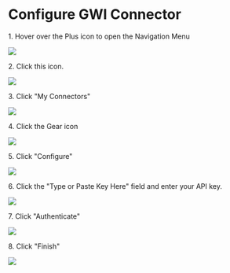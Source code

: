 # Configure GWI Connector

1\. Hover over the Plus icon to open the Navigation Menu

![](https://ajeuwbhvhr.cloudimg.io/https://colony-recorder.s3.amazonaws.com/files/2025-10-06/19feaf6d-35a6-4426-a129-5b0c3eb367c6/ascreenshot.jpeg?tl_px=0,161&br_px=2220,1402&force_format=jpeg&q=100&width=1120.0)


2\. Click this icon.

![](https://ajeuwbhvhr.cloudimg.io/https://colony-recorder.s3.amazonaws.com/files/2025-10-06/19feaf6d-35a6-4426-a129-5b0c3eb367c6/ascreenshot.jpeg?tl_px=0,0&br_px=2220,1240&force_format=jpeg&q=100&width=1120.0&wat=1&wat_opacity=0.7&wat_gravity=northwest&wat_url=https://colony-recorder.s3.us-west-1.amazonaws.com/images/watermarks/FB923C_standard.png&wat_pad=9,159)


3\. Click "My Connectors"

![](https://ajeuwbhvhr.cloudimg.io/https://colony-recorder.s3.amazonaws.com/files/2025-10-06/86ee733e-9f77-4ed5-8eb5-eb1d198912dc/ascreenshot.jpeg?tl_px=0,0&br_px=2220,1240&force_format=jpeg&q=100&width=1120.0&wat=1&wat_opacity=0.7&wat_gravity=northwest&wat_url=https://colony-recorder.s3.us-west-1.amazonaws.com/images/watermarks/FB923C_standard.png&wat_pad=165,150)


4\. Click the Gear icon

![](https://ajeuwbhvhr.cloudimg.io/https://colony-recorder.s3.amazonaws.com/files/2025-10-06/e94c2862-8c41-44fe-956c-fc872c087a22/ascreenshot.jpeg?tl_px=0,302&br_px=2220,1543&force_format=jpeg&q=100&width=1120.0&wat=1&wat_opacity=0.7&wat_gravity=northwest&wat_url=https://colony-recorder.s3.us-west-1.amazonaws.com/images/watermarks/FB923C_standard.png&wat_pad=954,276)


5\. Click "Configure"

![](https://ajeuwbhvhr.cloudimg.io/https://colony-recorder.s3.amazonaws.com/files/2025-10-06/4b85cb71-b689-4183-b5de-1044c8bc5de6/ascreenshot.jpeg?tl_px=0,323&br_px=2220,1564&force_format=jpeg&q=100&width=1120.0&wat=1&wat_opacity=0.7&wat_gravity=northwest&wat_url=https://colony-recorder.s3.us-west-1.amazonaws.com/images/watermarks/FB923C_standard.png&wat_pad=882,298)


6\. Click the "Type or Paste Key Here" field and enter your API key.

![](https://ajeuwbhvhr.cloudimg.io/https://colony-recorder.s3.amazonaws.com/files/2025-10-06/7d931ec2-a72e-4c3f-82ef-db60e19a27c6/ascreenshot.jpeg?tl_px=0,7&br_px=2220,1248&force_format=jpeg&q=100&width=1120.0&wat=1&wat_opacity=0.7&wat_gravity=northwest&wat_url=https://colony-recorder.s3.us-west-1.amazonaws.com/images/watermarks/FB923C_standard.png&wat_pad=743,277)


7\. Click "Authenticate"

![](https://ajeuwbhvhr.cloudimg.io/https://colony-recorder.s3.amazonaws.com/files/2025-10-06/40e2e559-d2b3-4854-8b85-4892bd9508d4/user_cropped_screenshot.webp?tl_px=0,0&br_px=2220,1564&force_format=jpeg&q=100&width=1120.0&wat=1&wat_opacity=0.7&wat_gravity=northwest&wat_url=https://colony-recorder.s3.us-west-1.amazonaws.com/images/watermarks/FB923C_standard.png&wat_pad=877,268)


8\. Click "Finish"

![](https://ajeuwbhvhr.cloudimg.io/https://colony-recorder.s3.amazonaws.com/files/2025-10-06/1c6f525b-3991-44b2-a0df-b15e87b0c1d3/ascreenshot.jpeg?tl_px=0,323&br_px=2220,1564&force_format=jpeg&q=100&width=1120.0&wat=1&wat_opacity=0.7&wat_gravity=northwest&wat_url=https://colony-recorder.s3.us-west-1.amazonaws.com/images/watermarks/FB923C_standard.png&wat_pad=917,433)